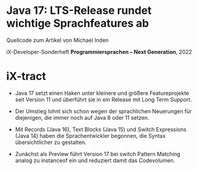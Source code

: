 # Java 17: LTS-Release rundet wichtige Sprachfeatures ab 

Quellcode zum Artikel von Michael Inden

iX-Developer-Sonderheft __Programmiersprachen – Next Generation__, 2022

# iX-tract

* Java 17 setzt einen Haken unter kleinere und größere Featureprojekte seit Version 11 und überführt sie in ein Release mit Long Term Support.

* Der Umstieg lohnt sich schon wegen der sprachlichen Neuerungen für diejenigen, die immer noch auf Java 8 oder 11 setzen.

* Mit Records (Java 16), Text Blocks (Java 15) und Switch Expressions (Java 14) haben die Sprachentwickler begonnen, die Syntax übersichtlicher zu gestalten. 

* Zunächst als Preview führt Version 17 bei switch Pattern Matching analog zu instanceof ein und reduziert damit das Codevolumen.

